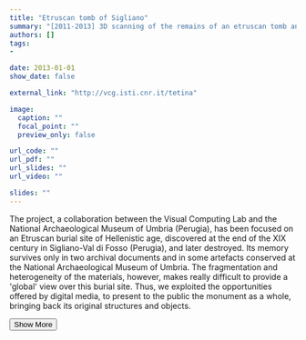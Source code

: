 ```yaml
---
title: "Etruscan tomb of Sigliano"
summary: "[2011-2013] 3D scanning of the remains of an etruscan tomb and the making of a video <p onclick='this.style.display=\"block\"; event.preventDefault();' style='overflow: hidden; display: -webkit-box; -webkit-line-clamp: 3; -webkit-box-orient: vertical;'>The project, a collaboration between the Visual Computing Lab and the National Archaeological Museum of Umbria (Perugia), has been focused on an Etruscan burial site of Hellenistic age, discovered at the end of the XIX century in Sigliano-Val di Fosso (Perugia), and later destroyed. Its memory survives only in two archival documents and in some artefacts conserved at the National Archaeological Museum of Umbria. The fragmentation and heterogeneity of the materials, however, makes really difficult to provide a 'global' view over this burial site. Thus, we exploited the opportunities offered by digital media, to present to the public the monument as a whole, bringing back its original structures and objects.</p>"
authors: []
tags: 
- 

date: 2013-01-01
show_date: false

external_link: "http://vcg.isti.cnr.it/tetina"

image:
  caption: ""
  focal_point: ""
  preview_only: false

url_code: ""
url_pdf: ""
url_slides: ""
url_video: ""

slides: ""
---
```

<p>The project, a collaboration between the Visual Computing Lab and the National Archaeological Museum of Umbria (Perugia), has been focused on an Etruscan burial site of Hellenistic age, discovered at the end of the XIX century in Sigliano-Val di Fosso (Perugia), and later destroyed. Its memory survives only in two archival documents and in some artefacts conserved at the National Archaeological Museum of Umbria. The fragmentation and heterogeneity of the materials, however, makes really difficult to provide a 'global' view over this burial site. Thus, we exploited the opportunities offered by digital media, to present to the public the monument as a whole, bringing back its original structures and objects.</p>
<button onclick="console.log('a')">Show More</button>
